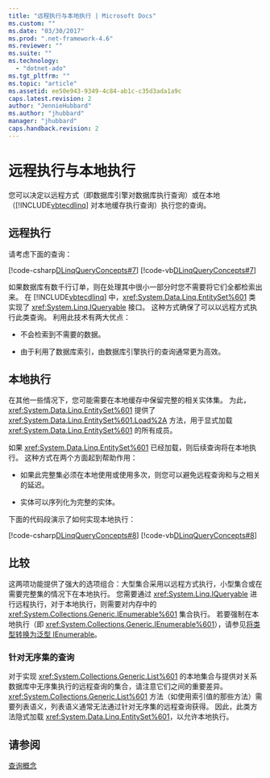 ```yaml
---
title: "远程执行与本地执行 | Microsoft Docs"
ms.custom: ""
ms.date: "03/30/2017"
ms.prod: ".net-framework-4.6"
ms.reviewer: ""
ms.suite: ""
ms.technology: 
  - "dotnet-ado"
ms.tgt_pltfrm: ""
ms.topic: "article"
ms.assetid: ee50e943-9349-4c84-ab1c-c35d3ada1a9c
caps.latest.revision: 2
author: "JennieHubbard"
ms.author: "jhubbard"
manager: "jhubbard"
caps.handback.revision: 2
---
```

# 远程执行与本地执行
您可以决定以远程方式（即数据库引擎对数据库执行查询）或在本地（[!INCLUDE[vbtecdlinq](../../../../../../includes/vbtecdlinq-md.md)] 对本地缓存执行查询）执行您的查询。  
  
## 远程执行  
 请考虑下面的查询：  
  
 [!code-csharp[DLinqQueryConcepts#7](../../../../../../samples/snippets/csharp/VS_Snippets_Data/DLinqQueryConcepts/cs/Program.cs#7)]
 [!code-vb[DLinqQueryConcepts#7](../../../../../../samples/snippets/visualbasic/VS_Snippets_Data/DLinqQueryConcepts/vb/Module1.vb#7)]  
  
 如果数据库有数千行订单，则在处理其中很小一部分时您不需要将它们全都检索出来。  在 [!INCLUDE[vbtecdlinq](../../../../../../includes/vbtecdlinq-md.md)] 中，<xref:System.Data.Linq.EntitySet%601> 类实现了 <xref:System.Linq.IQueryable> 接口。  这种方式确保了可以以远程方式执行此类查询。  利用此技术有两大优点：  
  
-   不会检索到不需要的数据。  
  
-   由于利用了数据库索引，由数据库引擎执行的查询通常更为高效。  
  
## 本地执行  
 在其他一些情况下，您可能需要在本地缓存中保留完整的相关实体集。  为此，<xref:System.Data.Linq.EntitySet%601> 提供了 <xref:System.Data.Linq.EntitySet%601.Load%2A> 方法，用于显式加载 <xref:System.Data.Linq.EntitySet%601> 的所有成员。  
  
 如果 <xref:System.Data.Linq.EntitySet%601> 已经加载，则后续查询将在本地执行。  这种方式在两个方面起到帮助作用：  
  
-   如果此完整集必须在本地使用或使用多次，则您可以避免远程查询和与之相关的延迟。  
  
-   实体可以序列化为完整的实体。  
  
 下面的代码段演示了如何实现本地执行：  
  
 [!code-csharp[DLinqQueryConcepts#8](../../../../../../samples/snippets/csharp/VS_Snippets_Data/DLinqQueryConcepts/cs/Program.cs#8)]
 [!code-vb[DLinqQueryConcepts#8](../../../../../../samples/snippets/visualbasic/VS_Snippets_Data/DLinqQueryConcepts/vb/Module1.vb#8)]  
  
## 比较  
 这两项功能提供了强大的选项组合：大型集合采用以远程方式执行，小型集合或在需要完整集的情况下在本地执行。  您需要通过 <xref:System.Linq.IQueryable> 进行远程执行，对于本地执行，则需要对内存中的 <xref:System.Collections.Generic.IEnumerable%601> 集合执行。  若要强制在本地执行（即 <xref:System.Collections.Generic.IEnumerable%601>），请参见[将类型转换为泛型 IEnumerable](../../../../../../docs/framework/data/adonet/sql/linq/convert-a-type-to-a-generic-ienumerable.md)。  
  
### 针对无序集的查询  
 对于实现 <xref:System.Collections.Generic.List%601> 的本地集合与提供对关系数据库中无序集执行的远程查询的集合，请注意它们之间的重要差异。  <xref:System.Collections.Generic.List%601> 方法（如使用索引值的那些方法）需要列表语义，列表语义通常无法通过针对无序集的远程查询获得。  因此，此类方法隐式加载 <xref:System.Data.Linq.EntitySet%601>，以允许本地执行。  
  
## 请参阅  
 [查询概念](../../../../../../docs/framework/data/adonet/sql/linq/query-concepts.md)